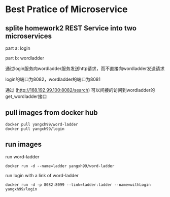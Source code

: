 # Best Pratice of Microservice

## splite homework2 REST Service into two microservices

part a: login

part b: wordladder

通过login服务向wordladder服务发送http请求，而不直接向wordladder发送请求

login的端口为8082，wordladder的端口为8081

通过 (http://168.192.99.100:8082/search) 可以间接的访问到wordladder的get_wordladder接口

## pull images from docker hub

```
docker pull yangxh99/word-ladder
docker pull yangxh99/login
```

## run images

run word-ladder

```
docker run -d --name=ladder yangxh99/word-ladder
```

run login with a link of word-ladder

```
docker run -d -p 8082:8099 --link=ladder:ladder --name=withLogin yangxh99/login
```